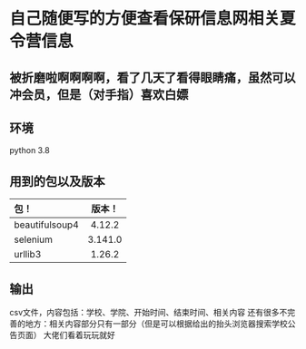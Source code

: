 # 自己随便写的方便查看保研信息网相关夏令营信息
被折磨啦啊啊啊啊，看了几天了看得眼睛痛，虽然可以冲会员，但是（对手指）喜欢白嫖
----------------------------------------
## 环境
python 3.8
## 用到的包以及版本
|包！|版本！|
| :------------ |:---------------:|
|beautifulsoup4 | 4.12.2|
|selenium | 3.141.0|
| urllib3 | 1.26.2|
## 输出
csv文件，内容包括：学校、学院、开始时间、结束时间、相关内容
还有很多不完善的地方：相关内容部分只有一部分（但是可以根据给出的抬头浏览器搜索学校公告页面）
大佬们看着玩玩就好
